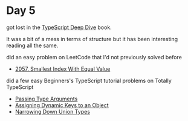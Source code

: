 # Day 5

got lost in the [TypeScript Deep Dive](https://www.goodreads.com/book/show/29634529-typescript-deep-dive) book.

It was a bit of a mess in terms of structure but it has been interesting
reading all the same.

did an easy problem on LeetCode that I'd not previously solved before

- [2057. Smallest Index With Equal Value](https://leetcode.com/problems/smallest-index-with-equal-value/)

did a few easy Beginners's TypeScript tutorial problems on Totally TypeScript

- [Passing Type Arguments](https://www.totaltypescript.com/tutorials/beginners-typescript/beginner-s-typescript-section/passing-type-arguments)
- [Assigning Dynamic Keys to an Object](https://www.totaltypescript.com/tutorials/beginners-typescript/beginner-s-typescript-section/assigning-dynamic-keys-to-an-object)
- [Narrowing Down Union Types](https://www.totaltypescript.com/tutorials/beginners-typescript/beginner-s-typescript-section/narrowing-down-union-types)
